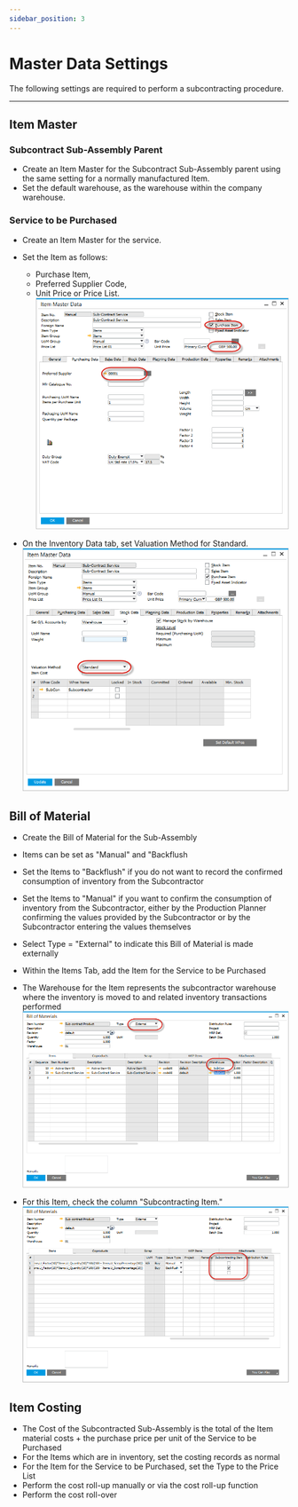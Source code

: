 ```yaml
---
sidebar_position: 3
---
```


# Master Data Settings

The following settings are required to perform a subcontracting procedure.

---

## Item Master

### Subcontract Sub-Assembly Parent

- Create an Item Master for the Subcontract Sub-Assembly parent using the same setting for a normally manufactured Item.
- Set the default warehouse, as the warehouse within the company warehouse.

### Service to be Purchased

- Create an Item Master for the service.
- Set the Item as follows:
  - Purchase Item,
  - Preferred Supplier Code,
  - Unit Price or Price List.
![Service to be Purchased](./media/master-data-settings/sub-contract-service-item.png)

- On the Inventory Data tab, set Valuation Method for Standard.
![Service to be Purchased](./media/master-data-settings/sub-contract-service-item-01.png)

## Bill of Material

- Create the Bill of Material for the Sub-Assembly
- Items can be set as "Manual" and "Backflush
- Set the Items to "Backflush" if you do not want to record the confirmed consumption of inventory from the Subcontractor
- Set the Items to "Manual" if you want to confirm the consumption of inventory from the Subcontractor, either by the Production Planner confirming the values provided by the Subcontractor or by the Subcontractor entering the values themselves
- Select Type = "External" to indicate this Bill of Material is made externally
- Within the Items Tab, add the Item for the Service to be Purchased
- The Warehouse for the Item represents the subcontractor warehouse where the inventory is moved to and related inventory transactions performed
![Bill of Material](./media/master-data-settings/bill-of-material.png)

- For this Item, check the column "Subcontracting Item."
![Bill of Material](./media/master-data-settings/bill-of-material-01.png)

## Item Costing

- The Cost of the Subcontracted Sub-Assembly is the total of the Item material costs + the purchase price per unit of the Service to be Purchased
- For the Items which are in inventory, set the costing records as normal
- For the Item for the Service to be Purchased, set the Type to the Price List
- Perform the cost roll-up manually or via the cost roll-up function
- Perform the cost roll-over
